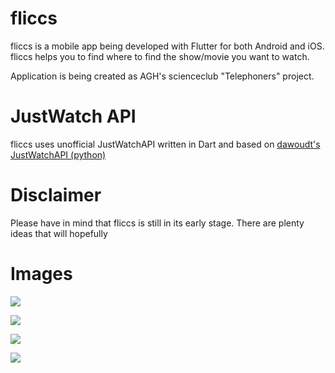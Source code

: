# fliccs
fliccs is a mobile app being developed with Flutter for both Android and iOS.
fliccs helps you to find where to find the show/movie you want to watch.

Application is being created as AGH's scienceclub "Telephoners" project.

# JustWatch API
fliccs uses unofficial JustWatchAPI written in Dart and based on [dawoudt's JustWatchAPI (python)](https://github.com/dawoudt/JustWatchAPI "dawoudt's JustWatchAPI")

# Disclaimer
Please have in mind that fliccs is still in its early stage. There are plenty ideas that will hopefully 

# Images
![](http://searchengine.crosswiert.pl/images/Screenshot_20200627-190626.jpg)

![](http://searchengine.crosswiert.pl/images/Screenshot_20200627-190630.jpg)

![](http://searchengine.crosswiert.pl/images/Screenshot_20200627-190637.jpg)

![](http://searchengine.crosswiert.pl/images/Screenshot_20200627-190641.jpg)


